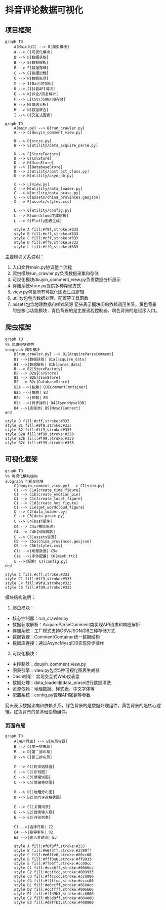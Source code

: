 # 抖音评论数据可视化

## 项目框架

```mermaid
graph TD
    A[Main入口] --> B[爬虫模块]
    A --> C[可视化模块]
    B --> D[数据获取]
    B --> E[数据解析]
    B --> F[数据存储]
    C --> G[数据加载]
    C --> H[数据处理]
    C --> I[Dash可视化]
    D --> J[抖音API请求]
    E --> K[评论/回复解析]
    F --> L[CSV/JSON/DB存储]
    H --> M[情感分析]
    H --> N[数据聚合]
    I --> O[交互式图表]
```

```mermaid
graph TD
    A[main.py] --> B[run_crawler.py]
    A --> C[douyin_comment_view.py]
    
    B --> D[store.py]
    B --> E[utility/data_acquire_parse.py]
    
    D --> F[StoreFactory]
    D --> G[CsvStore]
    D --> H[JsonStore]
    D --> I[DatabaseStore]
    D --> J[utility/abstract_class.py]
    D --> K[utility/asyn_db.py]
    
    C --> L[view.py]
    C --> M[utility/data_loader.py]
    C --> N[utility/data_prase.py]
    C --> O[assets/china_provinces.geojson]
    C --> P[assets/styles.css]
    
    L --> Q[utility/config.py]
    L --> R[wordcloud生成逻辑]
    L --> S[Plotly图表生成]
    
    style A fill:#f9f,stroke:#333
    style B fill:#cff,stroke:#333
    style C fill:#cff,stroke:#333
    style D fill:#ff9,stroke:#333
    style L fill:#ff9,stroke:#333
```

主要模块关系说明：

1. 入口文件main.py协调整个流程
2. 爬虫模块run_crawler.py负责数据采集和存储
3. 可视化模块douyin_comment_view.py负责数据分析展示
4. 存储系统store.py提供多种存储方式
5. view.py包含所有可视化图表生成逻辑
6. utility包包含数据处理、配置等工具函数
7. assets包含地理数据和样式资源
箭头表示模块间的依赖调用关系，黄色背景的是核心功能模块，青色背景的是主要流程控制器，粉色背景的是程序入口。

## 爬虫框架

```mermaid
graph TD
%% 爬虫模块结构
subgraph 爬虫模块
    B[run_crawler.py] --> B1[AcquireParseComment]
    B1 -->|数据获取| B1a[acquire_data]
    B1 -->|数据解析| B1b[parse_data]
    B --> B2[StoreFactory]
    B2 --> B2a[CsvStore]
    B2 --> B2b[JsonStore]
    B2 --> B2c[DatabaseStore]
    B2a -->|依赖| B3[CommentContainer]
    B2b -->|依赖| B3
    B2c -->|依赖| B3
    B2c -->|异步操作| B4[AsyncMysqlDB]
    B4 -->|连接池| B5[MysqlConnect]
end

style B fill:#cff,stroke:#333
style B1 fill:#9f9,stroke:#333
style B2 fill:#ff9,stroke:#333
style B2a fill:#f99,stroke:#333
style B2b fill:#f99,stroke:#333
style B2c fill:#f99,stroke:#333
```

## 可视化框架

```mermaid
graph TD
%% 可视化模块结构
subgraph 可视化模块
    C[douyin_comment_view.py] --> C1[view.py]
    C1 --> C1a[create_time_figure]
    C1 --> C1b[create_emotion_pie]
    C1 --> C1c[create_local_figure]
    C1 --> C1d[create_hot_figure]
    C1 --> C1e[get_wordcloud_figure]
    C --> C2[data_loader.py]
    C --> C3[data_prase.py]
    C --> C4[Dash组件]
    C4 --> C4a[布局系统]
    C4 --> C4b[回调函数]
    C --> C5[assets资源]
    C5 --> C5a[china_provinces.geojson]
    C5 --> C5b[styles.css]
    C1c -->|地理数据| C5a
    C1e -->|字体配置| C6[msyh.ttc]
    C -->|配置| C7[config.py]
end

style C fill:#cff,stroke:#333
style C1 fill:#ff9,stroke:#333
style C4 fill:#9f9,stroke:#333
style C5 fill:#f99,stroke:#333
```

模块结构说明：

1. 爬虫模块：

- 核心控制器：run_crawler.py
- 数据获取解析：AcquireParseComment类实现API请求和响应解析
- 存储系统：工厂模式支持CSV/JSON/DB三种存储方式
- 数据容器：CommentContainer统一数据结构
- 数据库连接：通过AsyncMysqlDB实现异步操作

2. 可视化模块：

- 主控制器：douyin_comment_view.py
- 图表引擎：view.py包含5种可视化图表生成器
- Dash框架：实现交互式Web仪表盘
- 数据处理：data_loader和data_prase进行数据清洗
- 资源依赖：地理数据、样式表、中文字体等
- 配置系统：config.py管理API密钥等参数

箭头表示数据流向和依赖关系，绿色背景的是数据处理组件，黄色背景的是核心逻辑，红色背景的是基础设施组件。


### 页面布局

```mermaid
graph TD
    A[用户界面] --> B[布局容器]
    B --> C[第一排布局]
    B --> D[第二排布局]
    B --> E[第三排布局]
    
    C --> C1[时间选择器]
    C --> C2[折线图]
    C --> C3[情绪饼图]
    C --> C4[情绪柱状图]
    
    D --> D1[地理分布图]
    D --> D2[热门评论柱状图]
    
    E --> E1[关键词云]
    E --> E2[搜索输入框]
    E --> E3[评论列表]
    
    C1 -->|选择日期| C2
    C4 -->|悬停事件| D2
    E2 -->|输入关键词| E3
    
    style A fill:#f0f0ff,stroke:#333
    style B fill:#e6f3ff,stroke:#3399ff
    style C fill:#e6ffe6,stroke:#00cc66
    style D fill:#fff0e6,stroke:#ff9933
    style E fill:#ffe6ff,stroke:#cc00cc
    style C1 fill:#cce6ff,stroke:#0066cc
    style C2 fill:#ccffcc,stroke:#009933
    style C3 fill:#ffcccc,stroke:#cc0000
    style C4 fill:#ffffcc,stroke:#cccc00
    style D1 fill:#e6ccff,stroke:#6600cc
    style D2 fill:#ccffff,stroke:#006666
    style E1 fill:#ffd9b3,stroke:#cc6600
    style E2 fill:#b3d9ff,stroke:#004080
    style E3 fill:#d9ffb3,stroke:#408000
```